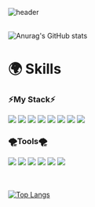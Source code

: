 

![header](https://capsule-render.vercel.app/api?type=soft&color=gradient&height=300&section=header&text=Welcome&fontSize=90)<br><br>

![Anurag's GitHub stats](https://github-readme-stats.vercel.app/api?username=BackEndStory&show_icons=true&theme=swift)

# 🌍 Skills


### <div text-align:center>⚡️My Stack⚡️
  <div> <img src="https://img.shields.io/badge/Python-3766AB?style=flat-square&logo=Python&logoColor=white"/>
  <img src="https://img.shields.io/badge/Javascript-F7DF1E?style=flat-the-badge&logo=Javascript&logoColor=white"> 
  <img src="https://img.shields.io/badge/Django-092E20?style=flat-the-badge&logo=Django&logoColor=white">   
  <img src="https://img.shields.io/badge/Node.js-339933?style=flat-the-badge&logo=Node.js&logoColor=white"> 
  <img src="https://img.shields.io/badge/MySQL-4479A1?style=flat-the-badge&logo=MySQL&logoColor=white">
  <img src="https://img.shields.io/badge/Amazon S3-569A31?style=flat-the-badge&logo=Amazon S3&logoColor=white"> 
  <img src="https://img.shields.io/badge/Amazon RDS-527FFF?style=flat-the-badge&logo=Amazon RDS&logoColor=white">
  <img src="https://img.shields.io/badge/Amazon EC2-FF9900?style=flat-the-badge&logo=Amazon EC2&logoColor=white">
  </div> 


### 🌪️Tools🌪️

  <div><img src="https://img.shields.io/badge/Visual Studio Code-007ACC?style=flat-square&logo=Visual Studio Code&logoColor=white"/>
  <img src="https://img.shields.io/badge/Postman-FF6C37?style=flat-the-badge&logo=Postman&logoColor=white"> 
  <img src="https://img.shields.io/badge/Docker-2496ED?style=flat-the-badge&logo=Docker&logoColor=white"> 
  <img src="https://img.shields.io/badge/Git-F05032?style=flat-the-badge&logo=Git&logoColor=white"> 
  <img src="https://img.shields.io/badge/GitHub-181717?style=flat-the-badge&logo=GitHub&logoColor=white">
  <img src="https://img.shields.io/badge/GitHub Actions-2088FF?style=flat-the-badge&logo=GitHub Actions&logoColor=white">
</div> </div> 
<br>
<br>


[![Top Langs](https://github-readme-stats.vercel.app/api/top-langs/?username=BackEndStory&layout=swift)](https://github.com/BackEndStory/github-readme-stats)
















